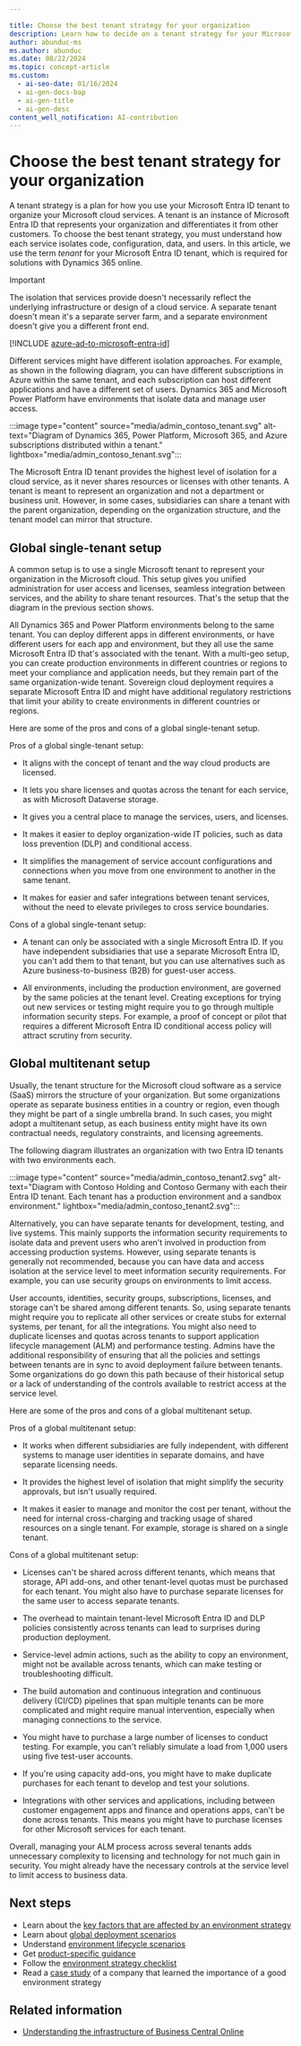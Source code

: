 ```yaml
---

title: Choose the best tenant strategy for your organization
description: Learn how to decide on a tenant strategy for your Microsoft cloud services based on data isolation, application management, and other factors.
author: abunduc-ms
ms.author: abunduc
ms.date: 08/22/2024
ms.topic: concept-article
ms.custom:
  - ai-seo-date: 01/16/2024
  - ai-gen-docs-bap
  - ai-gen-title
  - ai-gen-desc
content_well_notification: AI-contribution
---
```


# Choose the best tenant strategy for your organization

A tenant strategy is a plan for how you use your Microsoft Entra ID tenant to organize your Microsoft cloud services. A tenant is an instance of Microsoft Entra ID that represents your organization and differentiates it from other customers. To choose the best tenant strategy, you must understand how each service isolates code, configuration, data, and users. In this article, we use the term *tenant* for your Microsoft Entra ID tenant, which is required for solutions with Dynamics 365 online.

> [!IMPORTANT]
> The isolation that services provide doesn't necessarily reflect the underlying infrastructure or design of a cloud service. A separate tenant doesn't mean it's a separate server farm, and a separate environment doesn't give you a different front end.

[!INCLUDE [azure-ad-to-microsoft-entra-id](~/../shared-content/shared/azure-ad-to-microsoft-entra-id.md)]

Different services might have different isolation approaches. For example, as shown in the following diagram, you can have different subscriptions in Azure within the same tenant, and each subscription can host different applications and have a different set of users. Dynamics 365 and Microsoft Power Platform have environments that isolate data and manage user access.

:::image type="content" source="media/admin_contoso_tenant.svg" alt-text="Diagram of Dynamics 365, Power Platform, Microsoft 365, and Azure subscriptions distributed within a tenant." lightbox="media/admin_contoso_tenant.svg":::

The Microsoft Entra ID tenant provides the highest level of isolation for a cloud service, as it never shares resources or licenses with other tenants. A tenant is meant to represent an organization and not a department or business unit. However, in some cases, subsidiaries can share a tenant with the parent organization, depending on the organization structure, and the tenant model can mirror that structure.

## Global single-tenant setup

A common setup is to use a single Microsoft tenant to represent your organization in the Microsoft cloud. This setup gives you unified administration for user access and licenses, seamless integration between services, and the ability to share tenant resources. That's the setup that the diagram in the previous section shows.

All Dynamics 365 and Power Platform environments belong to the same tenant. You can deploy different apps in different environments, or have different users for each app and environment, but they all use the same Microsoft Entra ID that's associated with the tenant. With a multi-geo setup, you can create production environments in different countries or regions to meet your compliance and application needs, but they remain part of the same organization-wide tenant. Sovereign cloud deployment requires a separate Microsoft Entra ID and might have additional regulatory restrictions that limit your ability to create environments in different countries or regions.

Here are some of the pros and cons of a global single-tenant setup.

Pros of a global single-tenant setup:

- It aligns with the concept of tenant and the way cloud products are licensed.

- It lets you share licenses and quotas across the tenant for each service, as with Microsoft Dataverse storage.

- It gives you a central place to manage the services, users, and licenses.

- It makes it easier to deploy organization-wide IT policies, such as data loss prevention (DLP) and conditional access.

- It simplifies the management of service account configurations and connections when you move from one environment to another in the same tenant.

- It makes for easier and safer integrations between tenant services, without the need to elevate privileges to cross service boundaries.

Cons of a global single-tenant setup:

- A tenant can only be associated with a single Microsoft Entra ID. If you have independent subsidiaries that use a separate Microsoft Entra ID, you can't add them to that tenant, but you can use alternatives such as Azure business-to-business (B2B) for guest-user access.

- All environments, including the production environment, are governed by the same policies at the tenant level. Creating exceptions for trying out new services or testing might require you to go through multiple information security steps. For example, a proof of concept or pilot that requires a different Microsoft Entra ID conditional access policy will attract scrutiny from security.

## Global multitenant setup

Usually, the tenant structure for the Microsoft cloud software as a service (SaaS) mirrors the structure of your organization. But some organizations operate as separate business entities in a country or region, even though they might be part of a single umbrella brand. In such cases, you might adopt a multitenant setup, as each business entity might have its own contractual needs, regulatory constraints, and licensing agreements.

The following diagram illustrates an organization with two Entra ID tenants with two environments each.

:::image type="content" source="media/admin_contoso_tenant2.svg" alt-text="Diagram with Contoso Holding and Contoso Germany with each their Entra ID tenant. Each tenant has a production environment and a sandbox environment." lightbox="media/admin_contoso_tenant2.svg":::

Alternatively, you can have separate tenants for development, testing, and live systems. This mainly supports the information security requirements to isolate data and prevent users who aren't involved in production from accessing production systems. However, using separate tenants is generally not recommended, because you can have data and access isolation at the service level to meet information security requirements. For example, you can use security groups on environments to limit access.

User accounts, identities, security groups, subscriptions, licenses, and storage can't be shared among different tenants. So, using separate tenants might require you to replicate all other services or create stubs for external systems, per tenant, for all the integrations. You might also need to duplicate licenses and quotas across tenants to support application lifecycle management (ALM) and performance testing. Admins have the additional responsibility of ensuring that all the policies and settings between tenants are in sync to avoid deployment failure between tenants. Some organizations do go down this path because of their historical setup or a lack of understanding of the controls available to restrict access at the service level.

Here are some of the pros and cons of a global multitenant setup.

Pros of a global multitenant setup:

- It works when different subsidiaries are fully independent, with different systems to manage user identities in separate domains, and have separate licensing needs.

- It provides the highest level of isolation that might simplify the security approvals, but isn't usually required.

- It makes it easier to manage and monitor the cost per tenant, without the need for internal cross-charging and tracking usage of shared resources on a single tenant. For example, storage is shared on a single tenant.

Cons of a global multitenant setup:

- Licenses can't be shared across different tenants, which means that storage, API add-ons, and other tenant-level quotas must be purchased for each tenant. You might also have to purchase separate licenses for the same user to access separate tenants.

- The overhead to maintain tenant-level Microsoft Entra ID and DLP policies consistently across tenants can lead to surprises during production deployment.

- Service-level admin actions, such as the ability to copy an environment, might not be available across tenants, which can make testing or troubleshooting difficult.

- The build automation and continuous integration and continuous delivery (CI/CD) pipelines that span multiple tenants can be more complicated and might require manual intervention, especially when managing connections to the service.

- You might have to purchase a large number of licenses to conduct testing. For example, you can't reliably simulate a load from 1,000 users using five test-user accounts.

- If you're using capacity add-ons, you might have to make duplicate purchases for each tenant to develop and test your solutions.

- Integrations with other services and applications, including between customer engagement apps and finance and operations apps, can't be done across tenants. This means you might have to purchase licenses for other Microsoft services for each tenant.

Overall, managing your ALM process across several tenants adds unnecessary complexity to licensing and technology for not much gain in security. You might already have the necessary controls at the service level to limit access to business data.

## Next steps

- Learn about the [key factors that are affected by an environment strategy](environment-strategy-key-factors-affected.md)
- Learn about [global deployment scenarios](environment-strategy-global-deployment-scenarios.md)
- Understand [environment lifecycle scenarios](environment-strategy-lifecycle-scenarios.md)
- Get [product-specific guidance](environment-strategy-guidance-product.md)
- Follow the [environment strategy checklist](environment-strategy-checklist.md)
- Read a [case study](environment-strategy-case-study.md) of a company that learned the importance of a good environment strategy  

## Related information

- [Understanding the infrastructure of Business Central Online](/dynamics365/business-central/dev-itpro/administration/tenant-environment-topology)  
